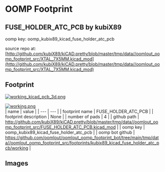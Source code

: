 # OOMP Footprint  
## FUSE_HOLDER_ATC_PCB  by kubiX89  
  
oomp key: oomp_kubix89_kicad_fuse_holder_atc_pcb  
  
source repo at: [http://github.com/kubiX89/kiCAD.pretty/blob/master/tmp/data//oomlout_oomp_footprint_src/XTAL_7X5MM.kicad_mod](http://github.com/kubiX89/kiCAD.pretty/blob/master/tmp/data//oomlout_oomp_footprint_src/XTAL_7X5MM.kicad_mod)  
## Footprint  
  
[![working_kicad_pcb_3d.png](working_kicad_pcb_3d_600.png)](working_kicad_pcb_3d.png)  
  
[![working.png](working_600.png)](working.png)  
| name | value | 
| --- | --- | 
| footprint name | FUSE_HOLDER_ATC_PCB | 
| footprint description | None | 
| number of pads | 4 | 
| github path | http://github.com/kubiX89/kiCAD.pretty/blob/master/tmp/data//oomlout_oomp_footprint_src/FUSE_HOLDER_ATC_PCB.kicad_mod | 
| oomp key | oomp_kubix89_kicad_fuse_holder_atc_pcb | 
| oomp bot github | https://github.com/oomlout/oomlout_oomp_footprint_bot/tree/main/tmp/data//oomlout_oomp_footprint_src/footprints/kubix89_kicad_fuse_holder_atc_pcb/working | 
## Images  
